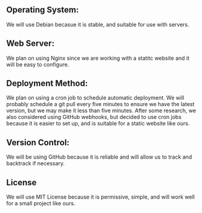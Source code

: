  Operating System:
-
We will use Debian becasue it is stable, and suitable for use with servers.

Web Server:
-
We plan on using Nginx since we are working with a statitc website and it will be easy to configure.

Deployment Method:
-
We plan on using a cron job to schedule automatic deployment. We will probably schedule a git pull every five minutes to ensure we have the latest version, but we may make it less than five minutes. After some research, we also considered using GitHub webhooks, but decided to use cron jobs because it is easier to set up, and is suitable for a static website like ours.

Version Control:
-
We will be using GitHub because it is reliable and will allow us to track and backtrack if necessary.

License
-
We will use MIT License because it is permissive, simple, and will work well for a small project like ours.